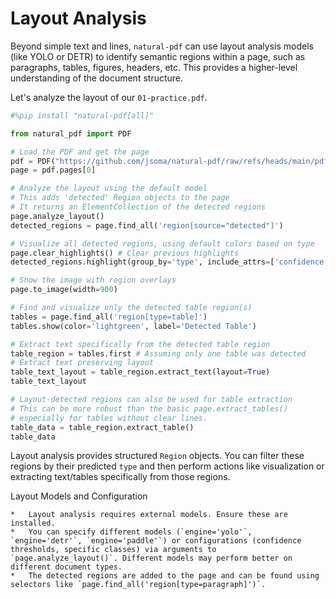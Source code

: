 # Layout Analysis

Beyond simple text and lines, `natural-pdf` can use layout analysis models (like YOLO or DETR) to identify semantic regions within a page, such as paragraphs, tables, figures, headers, etc. This provides a higher-level understanding of the document structure.

Let's analyze the layout of our `01-practice.pdf`.

```python
#%pip install "natural-pdf[all]"
```

```python
from natural_pdf import PDF

# Load the PDF and get the page
pdf = PDF("https://github.com/jsoma/natural-pdf/raw/refs/heads/main/pdfs/01-practice.pdf")
page = pdf.pages[0]

# Analyze the layout using the default model
# This adds 'detected' Region objects to the page
# It returns an ElementCollection of the detected regions
page.analyze_layout()
detected_regions = page.find_all('region[source="detected"]')
```

```python
# Visualize all detected regions, using default colors based on type
page.clear_highlights() # Clear previous highlights
detected_regions.highlight(group_by='type', include_attrs=['confidence'])

# Show the image with region overlays
page.to_image(width=900)
```

```python
# Find and visualize only the detected table region(s)
tables = page.find_all('region[type=table]')
tables.show(color='lightgreen', label='Detected Table')
```

```python
# Extract text specifically from the detected table region
table_region = tables.first # Assuming only one table was detected
# Extract text preserving layout
table_text_layout = table_region.extract_text(layout=True)
table_text_layout
```

```python
# Layout-detected regions can also be used for table extraction
# This can be more robust than the basic page.extract_tables()
# especially for tables without clear lines.
table_data = table_region.extract_table()
table_data
```

Layout analysis provides structured `Region` objects. You can filter these regions by their predicted `type` and then perform actions like visualization or extracting text/tables specifically from those regions.

<div class="admonition note">
<p class="admonition-title">Layout Models and Configuration</p>

    *   Layout analysis requires external models. Ensure these are installed.
    *   You can specify different models (`engine='yolo'`, `engine='detr'`, `engine='paddle'`) or configurations (confidence thresholds, specific classes) via arguments to `page.analyze_layout()`. Different models may perform better on different document types.
    *   The detected regions are added to the page and can be found using selectors like `page.find_all('region[type=paragraph]')`.
</div>

``` 